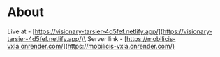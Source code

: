 # About

Live at - [https://visionary-tarsier-4d5fef.netlify.app/](https://visionary-tarsier-4d5fef.netlify.app/)\
Server link - [https://mobilicis-vxla.onrender.com/](https://mobilicis-vxla.onrender.com/)

